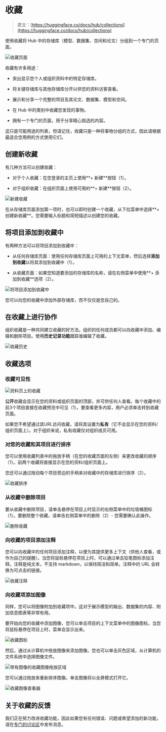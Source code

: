 # 收藏

> 原文：[https://huggingface.co/docs/hub/collections](https://huggingface.co/docs/hub/collections)

使用收藏将 Hub 中的存储库（模型、数据集、空间和论文）分组到一个专门的页面。

![收藏页面](../Images/e38abcb89ce8b97f7ad2b5c6ed6b52f8.png)

收藏有许多用途：

+   突出显示您个人或组织资料中的特定存储库。

+   将关键存储库与其他存储库分开以供您的资料访客查看。

+   展示和分享一个完整的项目及其论文、数据集、模型和空间。

+   在 Hub 中的类别中收藏您发现的事物。

+   拥有一个专门的页面，用于分享精心挑选的内容。

这只是可能用途的列表，但请记住，收藏只是一种将事物分组的方式，因此请根据最适合您用例的方式使用它们。

## 创建新收藏

有几种方法可以创建收藏：

+   对于个人收藏：在您登录的主页上使用**+ 新建**按钮（1）。

+   对于组织收藏：在组织页面上使用可用的**+ 新建**按钮（2）。

![新建收藏](../Images/adfd3ab9418b5066b75db613fe87371b.png)

在从存储库页面添加第一项时，也可以即时创建一个收藏，从下拉菜单中选择**+ 创建新收藏**。您需要输入标题和简短描述以创建您的收藏。

## 将项目添加到收藏中

有两种方法可以将项目添加到收藏中：

+   从任何存储库页面：使用任何存储库页面上可用的上下文菜单，然后选择**添加到收藏**以将其添加到收藏中（1）。

+   从收藏页面：如果您知道要添加的存储库的名称，请在右侧菜单中使用**+ 添加到收藏**选项（2）。

![将项目添加到收藏中](../Images/e609da171358bc1839e3ee5362245fdd.png)

您可以向您的收藏中添加外部存储库，而不仅仅是您自己的。

## 在收藏上进行协作

组织收藏是一种共同建立收藏的好方法。组织的任何成员都可以向收藏中添加、编辑和删除项目。使用**历史记录功能**跟踪谁编辑了收藏。

![收藏历史](../Images/6c1864c94d6d23af32bb912edec8e1e2.png)

## 收藏选项

### 收藏可见性

![资料页上的收藏](../Images/c575b612e037f17ac19887764a6807fb.png)

**公开**收藏会显示在您的资料或组织页面的顶部，并可供任何人查看。每个收藏中的前3个项目直接在收藏预览中可见（1）。要查看更多内容，用户必须单击转到收藏页面。

如果您不希望通过其URL访问收藏，请将其设置为**私有**（它不会显示在您的资料/组织页面上）。对于组织来说，私有收藏仅对组织成员可用。

### 对您的收藏和其项目进行排序

您可以使用收藏列表中的拖放手柄（在您的收藏页面的左侧）来更改收藏的顺序（1）。前两个收藏将直接显示在您的资料/组织页面上。

您还可以通过拖动每个项目旁边的手柄来对收藏中的存储库进行排序（2）。

![收藏排序](../Images/2a6b0a4911ba5e74bc990bba8b8661a0.png)

### 从收藏中删除项目

要从收藏中删除项目，请单击悬停在项目上时显示的右侧菜单中的垃圾桶图标（1）。要删除整个收藏，请单击右侧菜单中的删除（2）- 您需要确认此操作。

![删除收藏](../Images/a566c50e17e5d4ae1b457c7be5056224.png)

### 向收藏的项目添加注释

您可以向收藏中的任何项目添加注释，以便为其提供更多上下文（供他人查看，或作为自己的提醒）。当您将鼠标悬停在项目上时，可以通过单击铅笔图标添加注释。注释是纯文本，不支持 markdown，以保持简洁和简单。注释中的 URL 会转换为可点击的链接。

![收藏注释](../Images/89e4c47d7a99e010ce83db48f4ea6a4f.png)

### 向收藏项添加图像

同样，您可以将图像附加到收藏项中。这对于展示模型的输出、数据集的内容、附加信息图表等非常有用。

要开始向您的收藏中添加图像，您可以单击项目的上下文菜单中的图像图标。当您将鼠标悬停在项目上时，菜单会显示出来。

![收藏图标](../Images/078e296e1c4392ead8c952a8a0365ad1.png)

然后，通过从计算机中拖放图像来添加图像。您也可以单击灰色区域，从计算机的文件系统中选择图像文件。

![带有图像的收藏图像拖放区域](../Images/b422e01d8c98d21c155b4339285e0dde.png)

您可以通过拖放来重新排序图像。单击图像将以全屏模式打开它。

![收藏图像查看器](../Images/bc58b7d6c0655e909648889336961190.png)

## 关于收藏的反馈

我们正在努力改进收藏功能，因此如果您有任何错误、问题或希望添加的新功能，请在[专门的讨论区](https://huggingface.co/spaces/huggingface/HuggingDiscussions/discussions/12)中发布消息。
